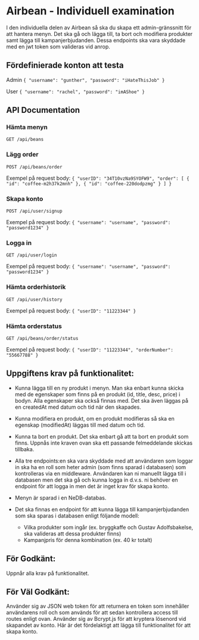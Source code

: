 # Airbean - Individuell examination

I den individuella delen av Airbean så ska du skapa ett admin-gränssnitt för att hantera menyn. Det ska gå och lägga till, ta bort och modifiera produkter samt lägga till kampanjerbjudanden.
Dessa endpoints ska vara skyddade med en jwt token som valideras vid anrop.

## Fördefinierade konton att testa

Admin
`{
	"username": "gunther",
	"password": "iHateThisJob"
}`

User
`{
	"username": "rachel",
	"password": "imAShoe"
}`

## API Documentation

### Hämta menyn
` GET /api/beans `

### Lägg order
` POST /api/beans/order `

Exempel på request body:
`{
	"userID": "34T10vzNa9SYOFW9",
	"order": [
		{
			"id": "coffee-m2h37k2mnh"
		},
		{
			"id": "coffee-220dodpzmg"
		}
	]
}`

### Skapa konto
` POST /api/user/signup `

Exempel på request body:
`{
	"username": "username",
	"password": "password1234"
}`

### Logga in
` GET /api/user/login `

Exempel på request body:
`{
	"username": "username",
	"password": "password1234"
}`

### Hämta orderhistorik
` GET /api/user/history `

Exempel på request body:
`{
	"userID": "11223344"
}`

### Hämta orderstatus
` GET /api/beans/order/status `

Exempel på request body:
`{
	"userID": "11223344",
	"orderNumber": "55667788"
}`

## Uppgiftens krav på funktionalitet:
* Kunna lägga till en ny produkt i menyn. Man ska enbart kunna skicka med de egenskaper som finns på en produkt (id, title, desc, price) i bodyn. Alla egenskaper ska också finnas med. Det ska även läggas på en createdAt med datum och tid när den skapades.
* Kunna modifiera en produkt, om en produkt modifieras så ska en egenskap (modifiedAt) läggas till med datum och tid.
* Kunna ta bort en produkt. Det ska enbart gå att ta bort en produkt som finns.
Uppnås inte kraven ovan ska ett passande felmeddelande skickas tillbaka.

* Alla tre endpoints:en ska vara skyddade med att användaren som loggar in ska ha en roll som heter admin (som finns sparad i databasen) som kontrolleras via en middleware. Användaren kan ni manuellt lägga till i databasen men det ska gå och kunna logga in d.v.s. ni behöver en endpoint för att logga in men det är inget krav för skapa konto.
* Menyn är sparad i en NeDB-databas.
* Det ska finnas en endpoint för att kunna lägga till kampanjerbjudanden som ska sparas i databasen enligt följande modell:
	- Vilka produkter som ingår (ex. bryggkaffe och Gustav Adolfsbakelse, ska valideras att dessa produkter finns)
	- Kampanjpris för denna kombination (ex. 40 kr totalt)

## För Godkänt:
Uppnår alla krav på funktionalitet.

## För Väl Godkänt:
Använder sig av JSON web token för att returnera en token som innehåller användarens roll och som används för att sedan kontrollera access till routes enligt ovan.
Använder sig av Bcrypt.js för att kryptera lösenord vid skapandet av konto. Här är det fördelaktigt att lägga till funktionalitet för att skapa konto.
